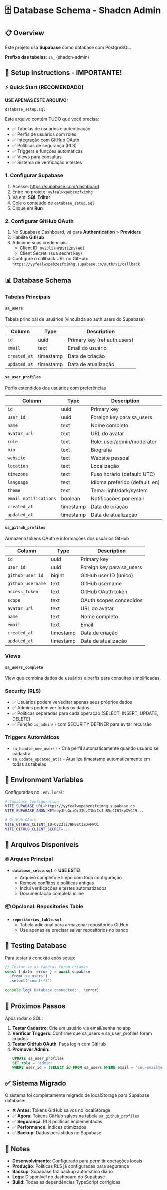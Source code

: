 # 🗄️ Database Schema - Shadcn Admin

## 📋 Overview
Este projeto usa **Supabase** como database com PostgreSQL.

**Prefixo das tabelas**: `sa_` (shadcn-admin)

## 🚀 Setup Instructions - IMPORTANTE!

### ⚡ Quick Start (RECOMENDADO)

**USE APENAS ESTE ARQUIVO:**
```sql
database_setup.sql
```

Este arquivo contém TUDO que você precisa:
- ✅ Tabelas de usuários e autenticação
- ✅ Perfis de usuários com roles
- ✅ Integração com GitHub OAuth
- ✅ Políticas de segurança (RLS)
- ✅ Triggers e funções automáticas
- ✅ Views para consultas
- ✅ Sistema de verificação e testes

### 1. Configurar Supabase
1. Acesse: https://supabase.com/dashboard
2. Entre no projeto: `yyfealwxpebzezfximhg`
3. Vá em: **SQL Editor**
4. Cole o conteúdo de `database_setup.sql`
5. Clique em **Run**

### 2. Configurar GitHub OAuth
1. No Supabase Dashboard, vá para **Authentication** > **Providers**
2. Habilite **GitHub**
3. Adicione suas credenciais:
   - Client ID: `Ov23li7HPBStIZDvFWOi`
   - Client Secret: (sua secret key)
4. Configure o callback URL no GitHub: `https://yyfealwxpebzezfximhg.supabase.co/auth/v1/callback`

## 📊 Database Schema

### Tabelas Principais

#### `sa_users`
Tabela principal de usuários (vinculada ao auth.users do Supabase)

| Column | Type | Description |
|--------|------|-------------|
| `id` | uuid | Primary key (ref auth.users) |
| `email` | text | Email do usuário |
| `created_at` | timestamp | Data de criação |
| `updated_at` | timestamp | Data de atualização |

#### `sa_user_profiles`
Perfis estendidos dos usuários com preferências

| Column | Type | Description |
|--------|------|-------------|
| `id` | uuid | Primary key |
| `user_id` | uuid | Foreign key para sa_users |
| `name` | text | Nome completo |
| `avatar_url` | text | URL do avatar |
| `role` | text | Role: user/admin/moderator |
| `bio` | text | Biografia |
| `website` | text | Website pessoal |
| `location` | text | Localização |
| `timezone` | text | Fuso horário (default: UTC) |
| `language` | text | Idioma preferido (default: en) |
| `theme` | text | Tema: light/dark/system |
| `email_notifications` | boolean | Notificações por email |
| `created_at` | timestamp | Data de criação |
| `updated_at` | timestamp | Data de atualização |

#### `sa_github_profiles`
Armazena tokens OAuth e informações dos usuários GitHub

| Column | Type | Description |
|--------|------|-------------|
| `id` | uuid | Primary key |
| `user_id` | uuid | Foreign key para sa_users |
| `github_user_id` | bigint | GitHub user ID (único) |
| `github_username` | text | GitHub username |
| `access_token` | text | GitHub OAuth token |
| `scope` | text | OAuth scopes concedidos |
| `avatar_url` | text | URL do avatar |
| `name` | text | Nome completo |
| `email` | text | Email |
| `created_at` | timestamp | Data de criação |
| `updated_at` | timestamp | Data de atualização |

### Views

#### `sa_users_complete`
View que combina dados de usuários e perfis para consultas simplificadas.

### Security (RLS)
- ✅ Usuários podem ver/editar apenas seus próprios dados
- ✅ Admins podem ver todos os dados  
- ✅ Políticas separadas para cada operação (SELECT, INSERT, UPDATE, DELETE)
- ✅ Função `is_admin()` com SECURITY DEFINER para evitar recursão

### Triggers Automáticos
- `sa_handle_new_user()` - Cria perfil automaticamente quando usuário se cadastra
- `sa_update_updated_at()` - Atualiza timestamp automaticamente em todas as tabelas

## 🔧 Environment Variables

Configuradas no `.env.local`:

```bash
# Supabase Configuration
VITE_SUPABASE_URL=https://yyfealwxpebzezfximhg.supabase.co
VITE_SUPABASE_ANON_KEY=eyJhbGciOiJIUzI1NiIsInR5cCI6IkpXVCJ9...

# GitHub OAuth
VITE_GITHUB_CLIENT_ID=Ov23li7HPBStIZDvFWOi
VITE_GITHUB_CLIENT_SECRET=...
```

## 📁 Arquivos Disponíveis

### 🔥 Arquivo Principal
- **`database_setup.sql`** ⭐ **USE ESTE!**
  - Arquivo completo e limpo com toda configuração
  - Remove conflitos e políticas antigas
  - Inclui verificações e testes automatizados
  - Documentação completa inline

### 📦 Opcional: Repositories Table
- **`repositories_table.sql`**
  - Tabela adicional para armazenar repositórios GitHub
  - Use apenas se precisar salvar repositórios no banco

## 🧪 Testing Database

Para testar a conexão após setup:

```typescript
// Testar se as tabelas foram criadas
const { data, error } = await supabase
  .from('sa_users')
  .select('count(*)')
  
console.log('Database connected:', !error)
```

## 🎯 Próximos Passos

Após rodar o SQL:

1. **Testar Cadastro**: Crie um usuário via email/senha no app
2. **Verificar Triggers**: Confirme que sa_users e sa_user_profiles foram criados
3. **Testar GitHub OAuth**: Faça login com GitHub
4. **Promover Admin**: 
   ```sql
   UPDATE sa_user_profiles 
   SET role = 'admin' 
   WHERE user_id = (SELECT id FROM sa_users WHERE email = 'seu-email@example.com');
   ```

## ✅ Sistema Migrado

O sistema foi completamente migrado de localStorage para Supabase database:

- ❌ **Antes**: Tokens GitHub salvos no localStorage
- ✅ **Agora**: Tokens GitHub salvos na tabela `sa_github_profiles`
- ✅ **Segurança**: RLS políticas implementadas
- ✅ **Performance**: Índices otimizados
- ✅ **Backup**: Dados persistidos no Supabase

## 📝 Notes

- **Desenvolvimento**: Configurado para permitir operações locais
- **Produção**: Políticas RLS já configuradas para segurança
- **Backup**: Supabase faz backup automático diário
- **Logs**: Disponível no dashboard do Supabase
- **Build**: Todas as dependências TypeScript corrigidas